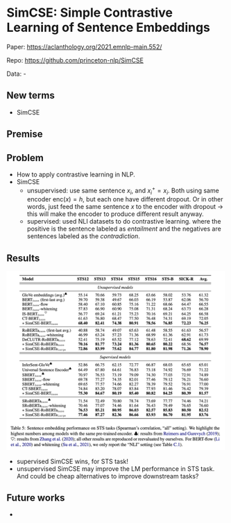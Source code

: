 # SimCSE: Simple Contrastive Learning of Sentence Embeddings
Paper: https://aclanthology.org/2021.emnlp-main.552/

Repo:  https://github.com/princeton-nlp/SimCSE

Data: -


## New terms
* SimCSE

## Premise

## Problem
* How to apply contrastive learning in NLP.
* SimCSE
    * unsupervised: use same sentence $x_i$, and $x_i^+=x_i$. Both using same encoder $\text{enc}(x) = h$, but each one have different dropout. Or in other words, just feed the same sentence $x$ to the encoder with dropout -> this will make the encoder to produce different result anyway.
    * supervised: used NLI datasets to do contrastive learning. where the positive is the sentence labeled as *entailment* and the negatives are sentences labeled as the *contradiction*.


## Results
![figure1](SimCSE-Simple-Contrastive-Learning-of-Sentence-Embeddings/figure1.png)
* supervised SimCSE wins, for STS task!
* unsupervised SimCSE may improve the LM performance in STS task. And could be cheap alternatives to improve downstream tasks?

## Future works
- 